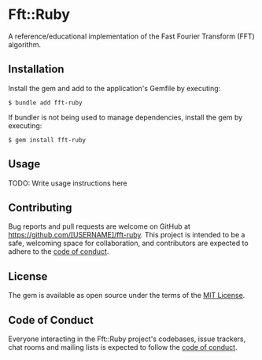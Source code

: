 # Fft::Ruby

A reference/educational implementation of the Fast Fourier Transform (FFT) algorithm.

## Installation

Install the gem and add to the application's Gemfile by executing:

    $ bundle add fft-ruby

If bundler is not being used to manage dependencies, install the gem by executing:

    $ gem install fft-ruby

## Usage

TODO: Write usage instructions here

## Contributing

Bug reports and pull requests are welcome on GitHub at https://github.com/[USERNAME]/fft-ruby. This project is intended to be a safe, welcoming space for collaboration, and contributors are expected to adhere to the [code of conduct](https://github.com/[USERNAME]/fft-ruby/blob/master/CODE_OF_CONDUCT.md).

## License

The gem is available as open source under the terms of the [MIT License](https://opensource.org/licenses/MIT).

## Code of Conduct

Everyone interacting in the Fft::Ruby project's codebases, issue trackers, chat rooms and mailing lists is expected to follow the [code of conduct](https://github.com/[USERNAME]/fft-ruby/blob/master/CODE_OF_CONDUCT.md).
